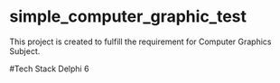 # simple_computer_graphic_test

This project is created to fulfill the requirement for Computer Graphics Subject. 

#Tech Stack
Delphi 6
